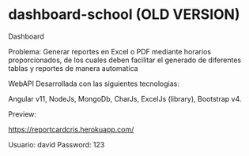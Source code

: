 # dashboard-school (OLD VERSION)

Dashboard

Problema: Generar reportes en Excel o PDF mediante horarios proporcionados, de los cuales deben facilitar el generado de diferentes tablas y reportes de manera automatica

WebAPI Desarrollada con las siguientes tecnologias:

  Angular v11, NodeJs, MongoDb, CharJs, ExcelJs (library), Bootstrap v4.
  
Preview:

  https://reportcardcris.herokuapp.com/
  
  Usuario: david 
  Password: 123
